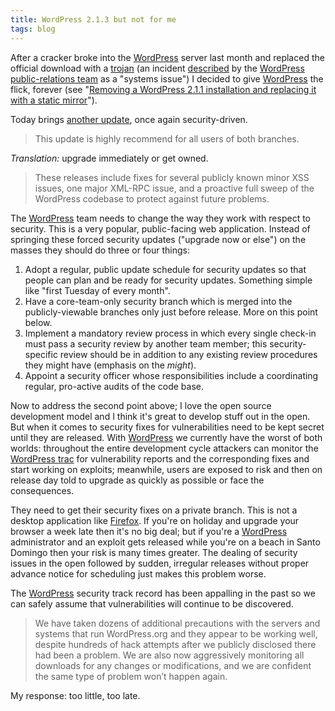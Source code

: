 ```yaml
---
title: WordPress 2.1.3 but not for me
tags: blog
---
```


After a cracker broke into the [WordPress](http://www.wincent.com/knowledge-base/WordPress) server last month and replaced the official download with a [trojan](http://www.wincent.com/knowledge-base/trojan) (an incident [described](http://wordpress.org/development/2007/04/wordpress-213-and-2010/) by the [WordPress](http://www.wincent.com/knowledge-base/WordPress) [public-relations team](http://photomatt.net/) as a "systems issue") I decided to give [WordPress](http://www.wincent.com/knowledge-base/WordPress) the flick, forever (see "[Removing a WordPress 2.1.1 installation and replacing it with a static mirror](http://www.wincent.com/knowledge-base/Removing%20a%20WordPress%202.1.1%20installation%20and%20replacing%20it%20with%20a%20static%20mirror)").

Today brings [another update](http://wordpress.org/development/2007/04/wordpress-213-and-2010/), once again security-driven.

> This update is highly recommend for all users of both branches.

*Translation:* upgrade immediately or get owned.

> These releases include fixes for several publicly known minor XSS issues, one major XML-RPC issue, and a proactive full sweep of the WordPress codebase to protect against future problems.

The [WordPress](http://www.wincent.com/knowledge-base/WordPress) team needs to change the way they work with respect to security. This is a very popular, public-facing web application. Instead of springing these forced security updates ("upgrade now or else") on the masses they should do three or four things:

1.  Adopt a regular, public update schedule for security updates so that people can plan and be ready for security updates. Something simple like "first Tuesday of every month".
2.  Have a core-team-only security branch which is merged into the publicly-viewable branches only just before release. More on this point below.
3.  Implement a mandatory review process in which every single check-in must pass a security review by another team member; this security-specific review should be in addition to any existing review procedures they might have (emphasis on the *might*).
4.  Appoint a security officer whose responsibilities include a coordinating regular, pro-active audits of the code base.

Now to address the second point above; I love the open source development model and I think it's great to develop stuff out in the open. But when it comes to security fixes for vulnerabilities need to be kept secret until they are released. With [WordPress](http://www.wincent.com/knowledge-base/WordPress) we currently have the worst of both worlds: throughout the entire development cycle attackers can monitor the [WordPress trac](http://trac.wordpress.org/) for vulnerability reports and the corresponding fixes and start working on exploits; meanwhile, users are exposed to risk and then on release day told to upgrade as quickly as possible or face the consequences.

They need to get their security fixes on a private branch. This is not a desktop application like [Firefox](http://www.wincent.com/knowledge-base/Firefox). If you're on holiday and upgrade your browser a week late then it's no big deal; but if you're a [WordPress](http://www.wincent.com/knowledge-base/WordPress) administrator and an exploit gets released while you're on a beach in Santo Domingo then your risk is many times greater. The dealing of security issues in the open followed by sudden, irregular releases without proper advance notice for scheduling just makes this problem worse.

The [WordPress](http://www.wincent.com/knowledge-base/WordPress) security track record has been appalling in the past so we can safely assume that vulnerabilities will continue to be discovered.

> We have taken dozens of additional precautions with the servers and systems that run WordPress.org and they appear to be working well, despite hundreds of hack attempts after we publicly disclosed there had been a problem. We are also now aggressively monitoring all downloads for any changes or modifications, and we are confident the same type of problem won’t happen again.

My response: too little, too late.
